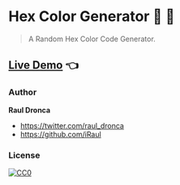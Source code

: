 # Hex Color Generator 🔵  🔴
> A Random Hex Color Code Generator.

## [Live Demo](https://iraul.github.io/hex-color-generator/) 👈

### Author

**Raul Dronca**

* https://twitter.com/raul_dronca
* https://github.com/iRaul

### License

[![CC0](https://licensebuttons.net/p/zero/1.0/88x31.png)](https://creativecommons.org/publicdomain/zero/1.0/)

